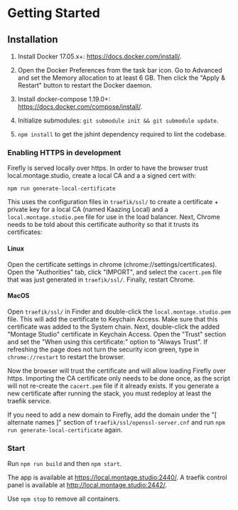 # Getting Started

## Installation

 1. Install Docker 17.05.x+: https://docs.docker.com/install/.

 2. Open the Docker Preferences from the task bar icon. Go to Advanced and set the Memory allocation to at least 6 GB. Then click the "Apply & Restart" button to restart the Docker daemon.

 3. Install docker-compose 1.19.0+: https://docs.docker.com/compose/install/.

 4. Initialize submodules: `git submodule init && git submodule update`.

 5. `npm install` to get the jshint dependency required to lint the codebase.

### Enabling HTTPS in development

Firefly is served locally over https. In order to have the browser trust local.montage.studio, create a local CA and a a signed cert with:

```
npm run generate-local-certificate
```

This uses the configuration files in `traefik/ssl/` to create a certificate + private key for a local CA (named Kaazing Local) and a `local.montage.studio.pem` file for use in the load balancer. Next, Chrome needs to be told about this certificate authority so that it trusts its certificates:

#### Linux

Open the certificate settings in chrome (chrome://settings/certificates). Open the "Authorities" tab, click "IMPORT", and select the `cacert.pem` file that was just generated in `traefik/ssl/`. Finally, restart Chrome. 

#### MacOS

Open `traefik/ssl/` in Finder and double-click the `local.montage.studio.pem` file. This will add the certificate to Keychain Access. Make sure that this certificate was added to the System chain. Next, double-click the added "Montage Studio" certificate in Keychain Access. Open the "Trust" section and set the "When using this certificate:" option to "Always Trust". If refreshing the page does not turn the security icon green, type in `chrome://restart` to restart the browser.


Now the browser will trust the certificate and will allow loading Firefly over https. Importing the CA certificate only needs to be done once, as the script will not re-create the `cacert.pem` file if it already exists. If you generate a new certificate after running the stack, you must redeploy at least the traefik service.

If you need to add a new domain to Firefly, add the domain under the "[ alternate names ]" section of `traefik/ssl/openssl-server.cnf` and run `npm run generate-local-certificate` again.

### Start

Run `npm run build` and then `npm start`.

The app is available at https://local.montage.studio:2440/.
A traefik control panel is available at http://local.montage.studio:2442/.

Use `npm stop` to remove all containers.
